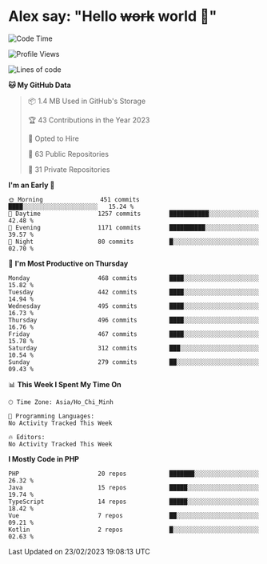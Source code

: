 # Alex say: "Hello ~~work~~ world 🐾"

<!--START_SECTION:waka-->
![Code Time](http://img.shields.io/badge/Code%20Time-839%20hrs%205%20mins-blue)

![Profile Views](http://img.shields.io/badge/Profile%20Views-0-blue)

![Lines of code](https://img.shields.io/badge/From%20Hello%20World%20I%27ve%20Written-30.5%20million%20lines%20of%20code-blue)

**🐱 My GitHub Data** 

> 📦 1.4 MB Used in GitHub's Storage 
 > 
> 🏆 43 Contributions in the Year 2023
 > 
> 💼 Opted to Hire
 > 
> 📜 63 Public Repositories 
 > 
> 🔑 31 Private Repositories 
 > 
**I'm an Early 🐤** 

```text
🌞 Morning                451 commits         ████░░░░░░░░░░░░░░░░░░░░░   15.24 % 
🌆 Daytime                1257 commits        ███████████░░░░░░░░░░░░░░   42.48 % 
🌃 Evening                1171 commits        ██████████░░░░░░░░░░░░░░░   39.57 % 
🌙 Night                  80 commits          █░░░░░░░░░░░░░░░░░░░░░░░░   02.70 % 
```
📅 **I'm Most Productive on Thursday** 

```text
Monday                   468 commits         ████░░░░░░░░░░░░░░░░░░░░░   15.82 % 
Tuesday                  442 commits         ████░░░░░░░░░░░░░░░░░░░░░   14.94 % 
Wednesday                495 commits         ████░░░░░░░░░░░░░░░░░░░░░   16.73 % 
Thursday                 496 commits         ████░░░░░░░░░░░░░░░░░░░░░   16.76 % 
Friday                   467 commits         ████░░░░░░░░░░░░░░░░░░░░░   15.78 % 
Saturday                 312 commits         ███░░░░░░░░░░░░░░░░░░░░░░   10.54 % 
Sunday                   279 commits         ██░░░░░░░░░░░░░░░░░░░░░░░   09.43 % 
```


📊 **This Week I Spent My Time On** 

```text
🕑︎ Time Zone: Asia/Ho_Chi_Minh

💬 Programming Languages: 
No Activity Tracked This Week

🔥 Editors: 
No Activity Tracked This Week
```

**I Mostly Code in PHP** 

```text
PHP                      20 repos            ███████░░░░░░░░░░░░░░░░░░   26.32 % 
Java                     15 repos            █████░░░░░░░░░░░░░░░░░░░░   19.74 % 
TypeScript               14 repos            █████░░░░░░░░░░░░░░░░░░░░   18.42 % 
Vue                      7 repos             ██░░░░░░░░░░░░░░░░░░░░░░░   09.21 % 
Kotlin                   2 repos             █░░░░░░░░░░░░░░░░░░░░░░░░   02.63 % 
```




 Last Updated on 23/02/2023 19:08:13 UTC
<!--END_SECTION:waka-->
